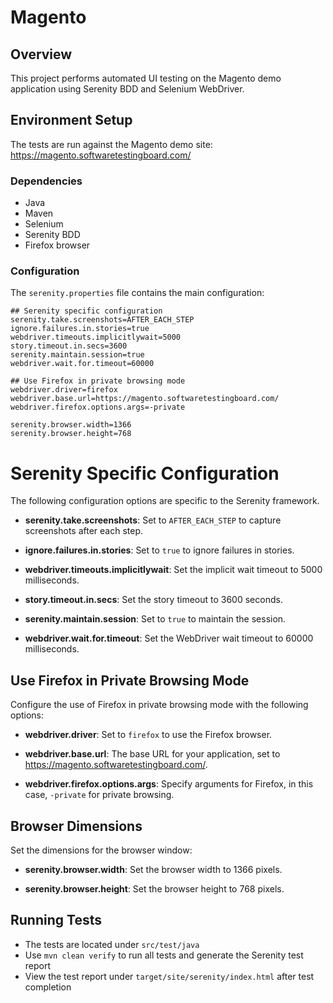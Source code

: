# Magento 

## Overview

This project performs automated UI testing on the Magento demo application using Serenity BDD and Selenium WebDriver.

## Environment Setup

The tests are run against the Magento demo site: https://magento.softwaretestingboard.com/

### Dependencies

- Java
- Maven
- Selenium
- Serenity BDD
- Firefox browser

### Configuration

The `serenity.properties` file contains the main configuration:

```
## Serenity specific configuration
serenity.take.screenshots=AFTER_EACH_STEP
ignore.failures.in.stories=true
webdriver.timeouts.implicitlywait=5000
story.timeout.in.secs=3600
serenity.maintain.session=true
webdriver.wait.for.timeout=60000

## Use Firefox in private browsing mode  
webdriver.driver=firefox
webdriver.base.url=https://magento.softwaretestingboard.com/
webdriver.firefox.options.args=-private

serenity.browser.width=1366
serenity.browser.height=768
```

# Serenity Specific Configuration

The following configuration options are specific to the Serenity framework.

- **serenity.take.screenshots**: Set to `AFTER_EACH_STEP` to capture screenshots after each step.

- **ignore.failures.in.stories**: Set to `true` to ignore failures in stories.

- **webdriver.timeouts.implicitlywait**: Set the implicit wait timeout to 5000 milliseconds.

- **story.timeout.in.secs**: Set the story timeout to 3600 seconds.

- **serenity.maintain.session**: Set to `true` to maintain the session.

- **webdriver.wait.for.timeout**: Set the WebDriver wait timeout to 60000 milliseconds.

## Use Firefox in Private Browsing Mode

Configure the use of Firefox in private browsing mode with the following options:

- **webdriver.driver**: Set to `firefox` to use the Firefox browser.

- **webdriver.base.url**: The base URL for your application, set to https://magento.softwaretestingboard.com/.

- **webdriver.firefox.options.args**: Specify arguments for Firefox, in this case, `-private` for private browsing.

## Browser Dimensions

Set the dimensions for the browser window:

- **serenity.browser.width**: Set the browser width to 1366 pixels.

- **serenity.browser.height**: Set the browser height to 768 pixels.


## Running Tests

- The tests are located under `src/test/java`
- Use `mvn clean verify` to run all tests and generate the Serenity test report
- View the test report under `target/site/serenity/index.html` after test completion

